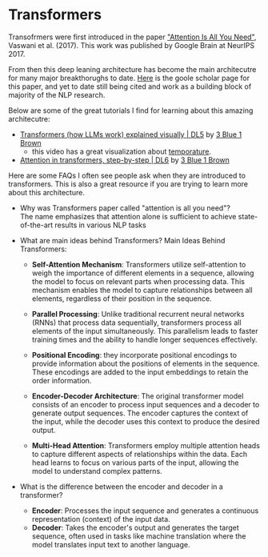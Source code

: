 # Transformers

Transofrmers were first introduced in the paper ["Attention Is All You Need"](https://arxiv.org/abs/1706.03762), Vaswani et al. (2017). This work was published by Google Brain at NeurIPS 2017.

From then this deep leaning architecture has become the main architecutre for many major breakthorughs to date. [Here](https://scholar.google.com/citations?view_op=view_citation&hl=en&user=oR9sCGYAAAAJ&citation_for_view=oR9sCGYAAAAJ:zYLM7Y9cAGgC) is the goole scholar page for this paper, and yet to date still being cited and work as a building block of majority of the NLP research. 

Below are some of the great tutorials I find for learning about this amazing architecutre: 


- [Transformers (how LLMs work) explained visually | DL5](https://www.youtube.com/watch?v=wjZofJX0v4M&ab_channel=3Blue1Brown) by [3 Blue 1 Brown](https://www.youtube.com/@3blue1brown)
    - this video has a great visualization about [temporature](https://youtu.be/wjZofJX0v4M?t=1344).
- [Attention in transformers, step-by-step | DL6](https://www.youtube.com/watch?v=eMlx5fFNoYc&ab_channel=3Blue1Brown) by [3 Blue 1 Brown](https://www.youtube.com/@3blue1brown)


Here are some FAQs I often see people ask when they are introduced to transformers. This is also a great resource if you are trying to learn more about this architecture.

- Why was Transformers paper called "attention is all you need"?   
    The name emphasizes that attention alone is sufficient to achieve state-of-the-art results in various NLP tasks

- What are main ideas behind Transformers?
Main Ideas Behind Transformers:

    - **Self-Attention Mechanism**: Transformers utilize self-attention to weigh the importance of different elements in a sequence, allowing the model to focus on relevant parts when processing data. This mechanism enables the model to capture relationships between all elements, regardless of their position in the sequence.​

    - **Parallel Processing**: Unlike traditional recurrent neural networks (RNNs) that process data sequentially, transformers process all elements of the input simultaneously. This parallelism leads to faster training times and the ability to handle longer sequences effectively.​

    - **Positional Encoding**: they incorporate positional encodings to provide information about the positions of elements in the sequence. These encodings are added to the input embeddings to retain the order information.​

    - **Encoder-Decoder Architecture**: The original transformer model consists of an encoder to process input sequences and a decoder to generate output sequences. The encoder captures the context of the input, while the decoder uses this context to produce the desired output.​

    - **Multi-Head Attention**: Transformers employ multiple attention heads to capture different aspects of relationships within the data. Each head learns to focus on various parts of the input, allowing the model to understand complex patterns.

- What is the difference between the encoder and decoder in a transformer?

    - **Encoder**: Processes the input sequence and generates a continuous representation (context) of the input data.
    - **Decoder**: Takes the encoder's output and generates the target sequence, often used in tasks like machine translation where the model translates input text to another language.
